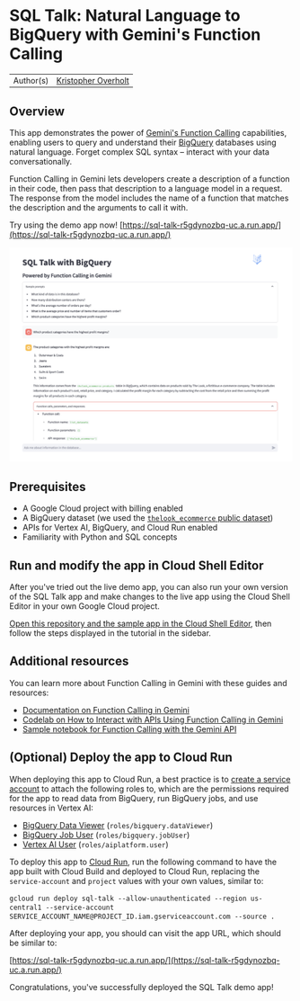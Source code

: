 # SQL Talk: Natural Language to BigQuery with Gemini's Function Calling

| | |
|-|-|
|Author(s) | [Kristopher Overholt](https://github.com/koverholt) |

## Overview

This app demonstrates the power of
[Gemini's Function Calling](https://cloud.google.com/vertex-ai/docs/generative-ai/multimodal/function-calling)
capabilities, enabling users to query and understand their
[BigQuery](https://cloud.google.com/bigquery) databases using natural language.
Forget complex SQL syntax – interact with your data conversationally.

Function Calling in Gemini lets developers create a description of a function in
their code, then pass that description to a language model in a request. The
response from the model includes the name of a function that matches the
description and the arguments to call it with.

Try using the demo app now! [https://sql-talk-r5gdynozbq-uc.a.run.app/](https://sql-talk-r5gdynozbq-uc.a.run.app/)

![SQL Talk Demo App](sql-talk.png)

## Prerequisites

- A Google Cloud project with billing enabled
- A BigQuery dataset (we used the
  [`thelook_ecommerce` public dataset](https://console.cloud.google.com/marketplace/product/bigquery-public-data/thelook-ecommerce))
- APIs for Vertex AI, BigQuery, and Cloud Run enabled
- Familiarity with Python and SQL concepts

## Run and modify the app in Cloud Shell Editor

After you've tried out the live demo app, you can also run your own version of
the SQL Talk app and make changes to the live app using the Cloud Shell Editor
in your own Google Cloud project.

[Open this repository and the sample app in the Cloud Shell
Editor](https://shell.cloud.google.com/cloudshell/editor?cloudshell_git_repo=https://github.com/GoogleCloudPlatform/generative-ai.git&cloudshell_workspace=gemini/function-calling/sql-talk-app/&cloudshell_tutorial=tutorial.md&cloudshell_open_in_editor=app.py),
then follow the steps displayed in the tutorial in the sidebar.

## Additional resources

You can learn more about Function Calling in Gemini with these guides and
resources:

- [Documentation on Function Calling in Gemini](https://cloud.google.com/vertex-ai/docs/generative-ai/multimodal/function-calling)
- [Codelab on How to Interact with APIs Using Function Calling in Gemini](https://codelabs.developers.google.com/codelabs/gemini-function-calling)
- [Sample notebook for Function Calling with the Gemini API](https://github.com/GoogleCloudPlatform/generative-ai/blob/main/gemini/function-calling/intro_function_calling.ipynb)

## (Optional) Deploy the app to Cloud Run

When deploying this app to Cloud Run, a best practice is to [create a service
account](https://cloud.google.com/iam/docs/service-accounts-create) to attach
the following roles to, which are the permissions required for the app to read
data from BigQuery, run BigQuery jobs, and use resources in Vertex AI:

- [BigQuery Data Viewer](https://cloud.google.com/bigquery/docs/access-control#bigquery.dataViewer) (`roles/bigquery.dataViewer`)
- [BigQuery Job User](https://cloud.google.com/bigquery/docs/access-control#bigquery.jobUser) (`roles/bigquery.jobUser`)
- [Vertex AI User](https://cloud.google.com/vertex-ai/docs/general/access-control#aiplatform.user) (`roles/aiplatform.user`)

To deploy this app to
[Cloud Run](https://cloud.google.com/run/docs/deploying-source-code), run the
following command to have the app built with Cloud Build and deployed to Cloud
Run, replacing the `service-account` and `project` values with your own values,
similar to:

```shell
gcloud run deploy sql-talk --allow-unauthenticated --region us-central1 --service-account SERVICE_ACCOUNT_NAME@PROJECT_ID.iam.gserviceaccount.com --source .
```

After deploying your app, you should can visit the app URL, which should be
similar to:

[https://sql-talk-r5gdynozbq-uc.a.run.app/](https://sql-talk-r5gdynozbq-uc.a.run.app/)

Congratulations, you've successfully deployed the SQL Talk demo app!
